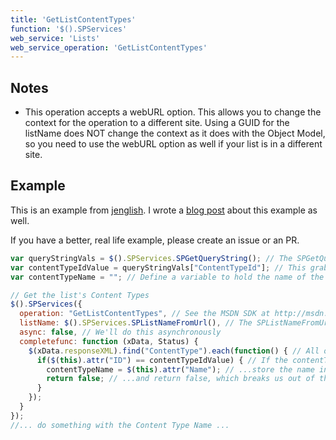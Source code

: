 ```yaml
---
title: 'GetListContentTypes'
function: '$().SPServices'
web_service: 'Lists'
web_service_operation: 'GetListContentTypes'
---
```


## Notes

* This operation accepts a webURL option. This allows you to change the context for the operation to a different site. Using a GUID for the listName does NOT change the context as it does with the Object Model, so you need to use the webURL option as well if your list is in a different site.

## Example

This is an example from [jenglish](http://www.codeplex.com/site/users/view/jenglish). I wrote a [blog post](http://mdasblog.wordpress.com/2011/02/11/using-spservices-to-get-the-display-names-for-a-sharepoint-lists-content-types/) about this example as well.  

If you have a better, real life example, please create an issue or an PR.

```javascript
var queryStringVals = $().SPServices.SPGetQueryString(); // The SPGetQueryString function parses the Query String values out into an array
var contentTypeIdValue = queryStringVals["ContentTypeId"]; // This grabs the value of the ContentTypeId Query String parameter
var contentTypeName = ""; // Define a variable to hold the name of the Content Type

// Get the list's Content Types
$().SPServices({
  operation: "GetListContentTypes", // See the MSDN SDK at http://msdn.microsoft.com/en-us/library/lists.lists.getlistcontenttypes.aspx for details on this operation
  listName: $().SPServices.SPListNameFromUrl(), // The SPListNameFromUrl function gets the list name for the current context based on the URL
  async: false, // We'll do this asynchronously
  completefunc: function (xData, Status) {
    $(xData.responseXML).find("ContentType").each(function() { // All of the list's Content Types will be returned. We'll loop through to get the one we are interested in
      if($(this).attr("ID") == contentTypeIdValue) { // If the contentTypeId matches...
        contentTypeName = $(this).attr("Name"); // ...store the name in our variable...
        return false; // ...and return false, which breaks us out of the loop. (We've found what we need, so no reason to continue looking.)
      }
    });
  }
});
//... do something with the Content Type Name ...
```
